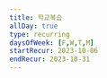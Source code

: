 ```yaml
---
title: 학교복습
allDay: true
type: recurring
daysOfWeek: [F,W,T,M]
startRecur: 2023-10-06
endRecur: 2023-10-31
---
```

